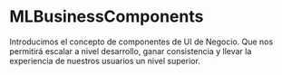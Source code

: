 # MLBusinessComponents
Introducimos el concepto de componentes de UI de Negocio. Que nos permitirá escalar a nivel desarrollo, ganar consistencia y llevar la experiencia de nuestros usuarios un nivel superior.
